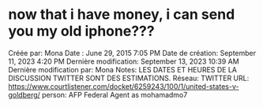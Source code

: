 # now that i have money, i can send you my old iphone???

Créée par: Mona
Date : June 29, 2015 7:05 PM
Date de création: September 11, 2023 4:20 PM
Dernière modification: September 13, 2023 10:39 AM
Dernière modification par: Mona
Notes: LES DATES ET HEURES DE LA DISCUSSION TWITTER SONT DES ESTIMATIONS.
Réseau: TWITTER
URL: https://www.courtlistener.com/docket/6259243/100/1/united-states-v-goldberg/
person: AFP Federal Agent as mohamadmo7
